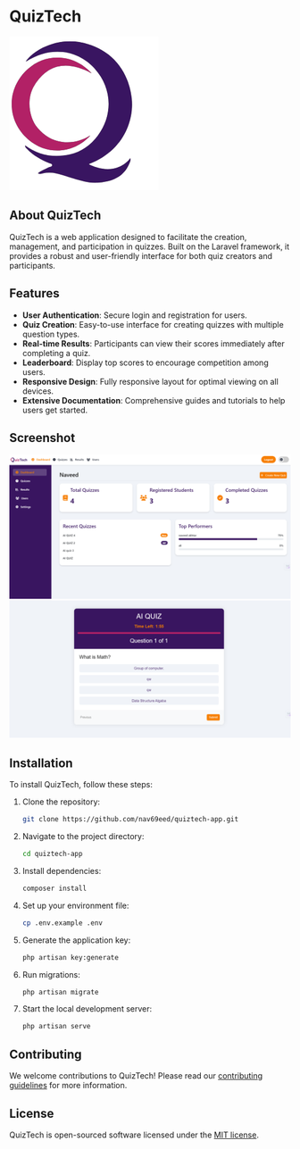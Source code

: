 # QuizTech

![QuizTech Logo](public/webassets/images/Qlogo.png)

## About QuizTech

QuizTech is a web application designed to facilitate the creation, management, and participation in quizzes. Built on the Laravel framework, it provides a robust and user-friendly interface for both quiz creators and participants.

## Features

- **User Authentication**: Secure login and registration for users.
- **Quiz Creation**: Easy-to-use interface for creating quizzes with multiple question types.
- **Real-time Results**: Participants can view their scores immediately after completing a quiz.
- **Leaderboard**: Display top scores to encourage competition among users.
- **Responsive Design**: Fully responsive layout for optimal viewing on all devices.
- **Extensive Documentation**: Comprehensive guides and tutorials to help users get started.

## Screenshot

![QuizTech Screenshot](public/webassets/images/dashboard.PNG)
![QuizTech Screenshot](public/webassets/images/quiz.PNG)

## Installation

To install QuizTech, follow these steps:

1. Clone the repository:
   ```bash
   git clone https://github.com/nav69eed/quiztech-app.git
   ```

2. Navigate to the project directory:
   ```bash
   cd quiztech-app
   ```

3. Install dependencies:
   ```bash
   composer install
   ```

4. Set up your environment file:
   ```bash
   cp .env.example .env
   ```

5. Generate the application key:
   ```bash
   php artisan key:generate
   ```

6. Run migrations:
   ```bash
   php artisan migrate
   ```

7. Start the local development server:
   ```bash
   php artisan serve
   ```

## Contributing

We welcome contributions to QuizTech! Please read our [contributing guidelines](https://laravel.com/docs/contributions) for more information.

## License

QuizTech is open-sourced software licensed under the [MIT license](https://opensource.org/licenses/MIT).
